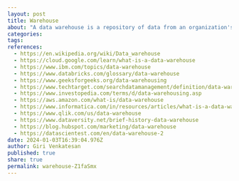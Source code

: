 ```yaml
---
layout: post
title: Warehouse
about: "A data warehouse is a repository of data from an organization's operational systems and other sources that supports analytics applications to help drive business decision-making. Data warehousing is a key part of an overall data management strategy&colon; The data stored in data warehouses is processed and organized for analysis by business analysts, executives, data scientists and other users."
categories:
tags:
references:
  - https://en.wikipedia.org/wiki/Data_warehouse
  - https://cloud.google.com/learn/what-is-a-data-warehouse
  - https://www.ibm.com/topics/data-warehouse
  - https://www.databricks.com/glossary/data-warehouse
  - https://www.geeksforgeeks.org/data-warehousing
  - https://www.techtarget.com/searchdatamanagement/definition/data-warehouse
  - https://www.investopedia.com/terms/d/data-warehousing.asp
  - https://aws.amazon.com/what-is/data-warehouse
  - https://www.informatica.com/in/resources/articles/what-is-a-data-warehouse.html
  - https://www.qlik.com/us/data-warehouse
  - https://www.dataversity.net/brief-history-data-warehouse
  - https://blog.hubspot.com/marketing/data-warehouse
  - https://datascientest.com/en/data-warehouse-2
date: 2024-01-03T16:39:04.976Z
author: Giri Venkatesan
published: true
share: true
permalink: warehouse-Z1faSmx
---
```

